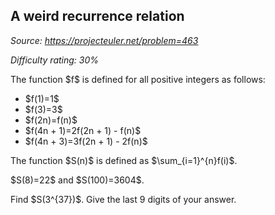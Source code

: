 A weird recurrence relation
---------------------------

*Source: https://projecteuler.net/problem=463*


*Difficulty rating: 30%*

The function \$f\$ is defined for all positive integers as follows:

-   \$f(1)=1\$
-   \$f(3)=3\$
-   \$f(2n)=f(n)\$
-   \$f(4n + 1)=2f(2n + 1) - f(n)\$
-   \$f(4n + 3)=3f(2n + 1) - 2f(n)\$

The function \$S(n)\$ is defined as \$\\sum\_{i=1}\^{n}f(i)\$.

\$S(8)=22\$ and \$S(100)=3604\$.

Find \$S(3\^{37})\$. Give the last 9 digits of your answer.
